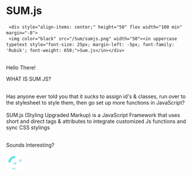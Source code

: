 # SUM.js

 
     <div style="align-items: center;" height="50" flex width="100 min" margin="-8">
     <img color="black" src="/Sum/sumjs.png" width="50"><in uppercase typetext style="font-size: 25px; margin-left: -5px; font-family: 'Rubik'; font-weight: 650;">Sum.js</in></div>
<br>
<img padding="10" theme="slide-
<div><h1 page-middle-h font="Cursive"><size up="10">Hello There!</size></h1>

<p noselect marquee bold center font="Rubik">WHAT IS SUM JS?</p>
<br>

<div quote left>Has anyone ever told you that it sucks to assign id's & classes, run over to the stylesheet to style them, then go set up more functions in JavaScript?</div>

<br>
<div noselect id="cool"  color="black" blend="difference" font="courier"><span bold>SUM.js</span> (Styling Upgraded Markup) is a <size bold font="Poppins" color="purple" up uppercase typetext>JavaScript Framework</size> that uses short and direct tags & attributes to integrate customized Js functions and sync CSS stylings</div></div> <br>
<div page-middle-h id="calc" width="300"></div>

<form center nosubmit action="jssh" method="POST">
   <button type="submit" name="submit" id="formsub" hidden></button>
 <p noselect onclick="document.getElementById('formsub').click();" uppercase page-middle-h width="200" height="30" padding="16 top" center theme="smart fill-line pulse shadow"><size font="Rubik" typetext bold>Sounds Interesting?</size></p>
</form>   
   
<img src="/logo.png" width="50" absolute push="right top"> 

<script src="/Sum/sum.js?v=729293"></script>
<script>
sumIfText('role', 'show', 'This paragraph is displayed on the condition that the text is the same as a SUM.js function defined variable');
sumIfNum('num', 'more', '10'); 
</script>
  </body>  
  </html>
     
